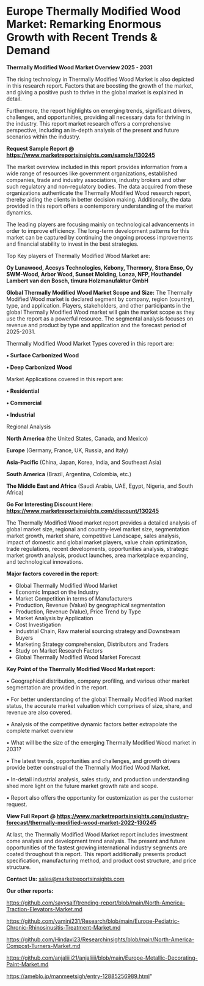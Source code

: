 # Europe Thermally Modified Wood Market: Remarking Enormous Growth with Recent Trends & Demand

<Strong> Thermally Modified Wood Market Overview 2025 - 2031</strong>

The rising technology in Thermally Modified Wood Market is also depicted in this research report. Factors that are boosting the growth of the market, and giving a positive push to thrive in the global market is explained in detail.

Furthermore, the report highlights on emerging trends, significant drivers, challenges, and opportunities, providing all necessary data for thriving in the industry. This report market research offers a comprehensive perspective, including an in-depth analysis of the present and future scenarios within the industry.

<strong>Request Sample Report @ <a href=https://www.marketreportsinsights.com/sample/130245>https://www.marketreportsinsights.com/sample/130245</a></strong>

The market overview included in this report provides information from a wide range of resources like government organizations, established companies, trade and industry associations, industry brokers and other such regulatory and non-regulatory bodies. The data acquired from these organizations authenticate the Thermally Modified Wood research report, thereby aiding the clients in better decision making. Additionally, the data provided in this report offers a contemporary understanding of the market dynamics.

The leading players are focusing mainly on technological advancements in order to improve efficiency. The long-term development patterns for this market can be captured by continuing the ongoing process improvements and financial stability to invest in the best strategies.

Top Key players of Thermally Modified Wood Market are:

<strong>Oy Lunawood, Accsys Technologies, Kebony, Thermory, Stora Enso, Oy SWM-Wood, Arbor Wood, Sunset Molding, Lonza, NFP, Houthandel Lambert van den Bosch, timura Holzmanufaktur GmbH</strong>

<strong><b>Global Thermally Modified Wood Market Scope and Size:</b></strong>
The Thermally Modified Wood market is declared segment by company, region (country), type, and application. Players, stakeholders, and other participants in the global Thermally Modified Wood market will gain the market scope as they use the report as a powerful resource. The segmental analysis focuses on revenue and product by type and application and the forecast period of 2025-2031.

Thermally Modified Wood Market Types covered in this report are:

<strong>• Surface Carbonized Wood

• Deep Carbonized Wood</strong>

Market Applications covered in this report are:

<strong>• Residential

• Commercial

• Industrial</strong> 

Regional Analysis

<strong>North America</strong> (the United States, Canada, and Mexico)

<strong>Europe</strong> (Germany, France, UK, Russia, and Italy)

<strong>Asia-Pacific</strong> (China, Japan, Korea, India, and Southeast Asia)

<strong>South America</strong> (Brazil, Argentina, Colombia, etc.)

<strong>The Middle East and Africa</strong> (Saudi Arabia, UAE, Egypt, Nigeria, and South Africa)

<strong>Go For Interesting Discount Here: <a href=https://www.marketreportsinsights.com/discount/130245>https://www.marketreportsinsights.com/discount/130245</a></strong>

The Thermally Modified Wood market report provides a detailed analysis of global market size, regional and country-level market size, segmentation market growth, market share, competitive Landscape, sales analysis, impact of domestic and global market players, value chain optimization, trade regulations, recent developments, opportunities analysis, strategic market growth analysis, product launches, area marketplace expanding, and technological innovations.

<strong><b>Major factors covered in the report:</b></strong>
<ul>
  <li>Global Thermally Modified Wood Market </li>
  <li>Economic Impact on the Industry</li>
  <li>Market Competition in terms of Manufacturers</li>
  <li>Production, Revenue (Value) by geographical segmentation</li>
  <li>Production, Revenue (Value), Price Trend by Type</li>
  <li>Market Analysis by Application</li>
  <li>Cost Investigation</li>
  <li>Industrial Chain, Raw material sourcing strategy and Downstream Buyers</li>
  <li>Marketing Strategy comprehension, Distributors and Traders</li>
  <li>Study on Market Research Factors</li>
  <li>Global Thermally Modified Wood Market Forecast</li>
</ul>

<strong><b>Key Point of the Thermally Modified Wood Market report:</b></strong>

• Geographical distribution, company profiling, and various other market segmentation are provided in the report.

• For better understanding of the global Thermally Modified Wood market status, the accurate market valuation which comprises of size, share, and revenue are also covered.

• Analysis of the competitive dynamic factors better extrapolate the complete market overview

• What will be the size of the emerging Thermally Modified Wood market in 2031?

• The latest trends, opportunities and challenges, and growth drivers provide better construal of the Thermally Modified Wood Market.

• In-detail industrial analysis, sales study, and production understanding shed more light on the future market growth rate and scope.

• Report also offers the opportunity for customization as per the customer request.

<strong><b>View Full Report @ <a href=https://www.marketreportsinsights.com/industry-forecast/thermally-modified-wood-market-2022-130245>https://www.marketreportsinsights.com/industry-forecast/thermally-modified-wood-market-2022-130245</a></b></strong>


At last, the Thermally Modified Wood Market report includes investment come analysis and development trend analysis. The present and future opportunities of the fastest growing international industry segments are coated throughout this report. This report additionally presents product specification, manufacturing method, and product cost structure, and price structure.

<strong>Contact Us:</strong>
sales@marketreportsinsights.com

<strong>Our other reports:</strong>

<a href=https://github.com/sayysaif/trending-report/blob/main/North-America-Traction-Elevators-Market.md>https://github.com/sayysaif/trending-report/blob/main/North-America-Traction-Elevators-Market.md</a>

<a href=https://github.com/yamini231/Research/blob/main/Europe-Pediatric-Chronic-Rhinosinusitis-Treatment-Market.md>https://github.com/yamini231/Research/blob/main/Europe-Pediatric-Chronic-Rhinosinusitis-Treatment-Market.md</a>

<a href=https://github.com/Hindavi23/Researchinsights/blob/main/North-America-Compost-Turners-Market.md>https://github.com/Hindavi23/Researchinsights/blob/main/North-America-Compost-Turners-Market.md</a>

<a href=https://github.com/anjaliiii21/anjaliiii/blob/main/Europe-Metallic-Decorating-Paint-Market.md>https://github.com/anjaliiii21/anjaliiii/blob/main/Europe-Metallic-Decorating-Paint-Market.md</a>

<a href=https://ameblo.jp/manmeetsigh/entry-12885256989.html>https://ameblo.jp/manmeetsigh/entry-12885256989.html</a>"
